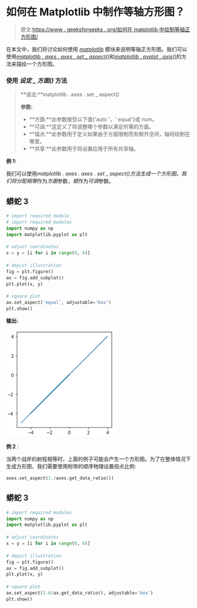 # 如何在 Matplotlib 中制作等轴方形图？

> 原文:[https://www . geeksforgeeks . org/如何在 matplotlib 中绘制等轴正方形图/](https://www.geeksforgeeks.org/how-to-make-a-square-plot-with-equal-axes-in-matplotlib/)

在本文中，我们将讨论如何使用 [*matplotlib*](https://www.geeksforgeeks.org/python-introduction-matplotlib/) 模块来说明等轴正方形图。我们可以使用[*matplotlib . axes . axes . set _ aspect()*](https://www.geeksforgeeks.org/matplotlib-axes-axes-set_aspect-in-python/)和[*matplotlib . pyplot . axis()*](https://www.geeksforgeeks.org/matplotlib-pyplot-axis-in-python/)的方法来描绘一个方形图。

### **使用** ***设定 _ 方面()*** **方法**

> **语法:**matplotlib . axes . set _ aspect()
> 
> **参数:**
> 
> *   **方面:**此参数接受以下值{'auto '，' equal'}或 num。
> *   **可调:**这定义了将调整哪个参数以满足所需的方面。
> *   **锚点:**此参数用于定义如果由于方面限制而有额外空间，轴将绘制在哪里。
> *   **共享:**此参数用于将设置应用于所有共享轴。

**例 1:**

我们可以使用*matplotlib . axes . axes . set _ aspect()*方法生成一个方形图。我们将分配*相等*作为*方面*参数，*框*作为*可调*参数。

## 蟒蛇 3

```py
# import required module
# import required modules
import numpy as np
import matplotlib.pyplot as plt

# adjust coordinates
x = y = [i for i in range(0, 6)]

# depict illustration
fig = plt.figure()
ax = fig.add_subplot()
plt.plot(x, y)

# square plot
ax.set_aspect('equal', adjustable='box')
plt.show()
```

**输出:**

![](img/5f77f640b71f47f78677cf78ccb6e2e4.png)

**例 2** :

当两个战斧的射程相等时，上面的例子可能会产生一个方形图。为了在整体情况下生成方形图，我们需要使用附带的顺序物理设置视点比例:

```py
axes.set_aspect(1./axes.get_data_ratio())
```

## 蟒蛇 3

```py
# import required modules
import numpy as np
import matplotlib.pyplot as plt

# adjust coordinates
x = y = [i for i in range(0, 6)]

# depict illustration
fig = plt.figure()
ax = fig.add_subplot()
plt.plot(x, y)

# square plot
ax.set_aspect(1.0/ax.get_data_ratio(), adjustable='box')
plt.show()
```